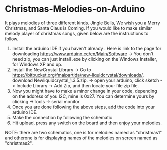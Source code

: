 # Christmas-Melodies-on-Arduino
It plays melodies of three different kinds. Jingle Bells, We wish you a Merry Christmas, and Santa Claus is Coming.
If you would like to make similar melody player of christmas songs, given below are the instructions to follow.
1) Install the arduino IDE if you haven't already . Here is link to the page for downloading https://www.arduino.cc/en/Main/Software 
  -> You don't need zip, you can just install .exe by clicking on the Windows Installer, for Windows XP and up.
2) Install the NewCrystal Library
   -> Go to https://bitbucket.org/fmalpartida/new-liquidcrystal/downloads/, download Newliquidcrystal_1.3.5.zip.
   -> open your arduino, click sketch -> Include Library -> Add Zip, and then locate your file zip file.
3) Now you might have to make a minor change in your code, depending on the address of you I2C, mine is 0x27. You can determine 
   yours by clicking ->Tools -> serial monitor 
 4) Once you are done following the above steps, add the code into your arduino IDE.
 5) Make the connection by following the schematic
 6) Hit upload, press any switch on the board and then enjoy your melodies.
 
NOTE: there are two schematics, one is for melodies named as "christmas1" and otherone is for displaying names of the melodies on screen
named as "christmas2".
